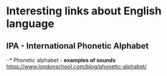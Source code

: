 # Interesting links about English language
## IPA - International Phonetic Alphabet

··* Phonetic alphabet - **examples of sounds**
https://www.londonschool.com/blog/phonetic-alphabet/
